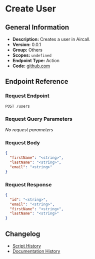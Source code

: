 <!-- BEGIN GENERATED CONTENT -->
# Create User

## General Information

- **Description:** Creates a user in Aircall.
- **Version:** 0.0.1
- **Group:** Others
- **Scopes:** `undefined`
- **Endpoint Type:** Action
- **Code:** [github.com](https://github.com/NangoHQ/integration-templates/tree/main/integrations/aircall-basic/actions/create-user.ts)


## Endpoint Reference

### Request Endpoint

`POST /users`

### Request Query Parameters

_No request parameters_

### Request Body

```json
{
  "firstName": "<string>",
  "lastName": "<string>",
  "email": "<string>"
}
```

### Request Response

```json
{
  "id": "<string>",
  "email": "<string>",
  "firstName": "<string>",
  "lastName": "<string>"
}
```

## Changelog

- [Script History](https://github.com/NangoHQ/integration-templates/commits/main/integrations/aircall-basic/actions/create-user.ts)
- [Documentation History](https://github.com/NangoHQ/integration-templates/commits/main/integrations/aircall-basic/actions/create-user.md)

<!-- END  GENERATED CONTENT -->


